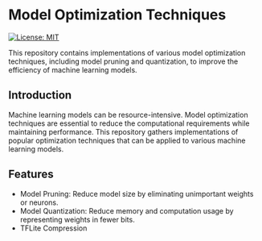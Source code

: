 # Model Optimization Techniques

[![License: MIT](https://img.shields.io/badge/License-MIT-yellow.svg)](https://opensource.org/licenses/MIT)

This repository contains implementations of various model optimization techniques, including model pruning and quantization, to improve the efficiency of machine learning models.


## Introduction

Machine learning models can be resource-intensive. Model optimization techniques are essential to reduce the computational requirements while maintaining performance. This repository gathers implementations of popular optimization techniques that can be applied to various machine learning models.

## Features

- Model Pruning: Reduce model size by eliminating unimportant weights or neurons.
- Model Quantization: Reduce memory and computation usage by representing weights in fewer bits.
- TFLite Compression

